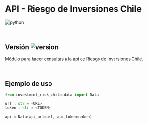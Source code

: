 # API - Riesgo de Inversiones Chile
![python](https://img.shields.io/badge/Python-3.10.12-blue)

<br>

## Versión ![version](https://img.shields.io/badge/0.2-green)

Módulo para hacer consultas a la api de Riesgo de Inversiones Chile.

<br>

## Ejemplo de uso

```python
from investment_risk_chile.data import Data

url : str = <URL>
token : str = <TOKEN>

api = Data(api_url=url, api_token=token)
```

